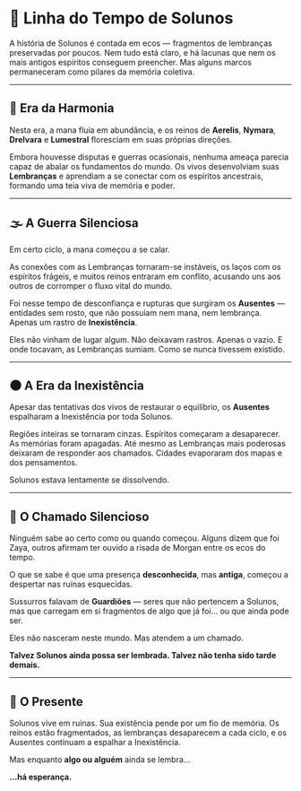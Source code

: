 # 📜 Linha do Tempo de Solunos

A história de Solunos é contada em ecos — fragmentos de lembranças preservadas por poucos. Nem tudo está claro, e há lacunas que nem os mais antigos espíritos conseguem preencher. Mas alguns marcos permaneceram como pilares da memória coletiva.

---

## 🌅 Era da Harmonia

Nesta era, a mana fluía em abundância, e os reinos de **Aerelis**, **Nymara**, **Drelvara** e **Lumestral** floresciam em suas próprias direções.

Embora houvesse disputas e guerras ocasionais, nenhuma ameaça parecia capaz de abalar os fundamentos do mundo. Os vivos desenvolviam suas **Lembranças** e aprendiam a se conectar com os espíritos ancestrais, formando uma teia viva de memória e poder.

---

## 🌫️ A Guerra Silenciosa

Em certo ciclo, a mana começou a se calar.

As conexões com as Lembranças tornaram-se instáveis, os laços com os espíritos frágeis, e muitos reinos entraram em conflito, acusando uns aos outros de corromper o fluxo vital do mundo.

Foi nesse tempo de desconfiança e rupturas que surgiram os **Ausentes** — entidades sem rosto, que não possuíam nem mana, nem lembrança. Apenas um rastro de **Inexistência**.

Eles não vinham de lugar algum. Não deixavam rastros. Apenas o vazio. E onde tocavam, as Lembranças sumiam. Como se nunca tivessem existido.

---

## 🌑 A Era da Inexistência

Apesar das tentativas dos vivos de restaurar o equilíbrio, os **Ausentes** espalharam a Inexistência por toda Solunos.

Regiões inteiras se tornaram cinzas. Espíritos começaram a desaparecer. As memórias foram apagadas. Até mesmo as Lembranças mais poderosas deixaram de responder aos chamados. Cidades evaporaram dos mapas e dos pensamentos.  

Solunos estava lentamente se dissolvendo.

---

## 🌌 O Chamado Silencioso

Ninguém sabe ao certo como ou quando começou. Alguns dizem que foi Zaya, outros afirmam ter ouvido a risada de Morgan entre os ecos do tempo.  

O que se sabe é que uma presença **desconhecida**, mas **antiga**, começou a despertar nas ruínas esquecidas.

Sussurros falavam de **Guardiões** — seres que não pertencem a Solunos, mas que carregam em si fragmentos de algo que já foi... ou que ainda pode ser.

Eles não nasceram neste mundo. Mas atendem a um chamado.

**Talvez Solunos ainda possa ser lembrada. Talvez não tenha sido tarde demais.**

---

## 📖 O Presente

Solunos vive em ruínas. Sua existência pende por um fio de memória. Os reinos estão fragmentados, as lembranças desaparecem a cada ciclo, e os Ausentes continuam a espalhar a Inexistência.

Mas enquanto **algo ou alguém** ainda se lembra...

**...há esperança.**